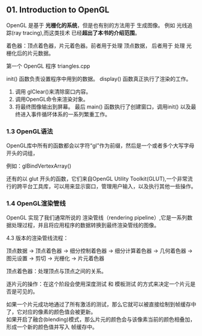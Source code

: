 

## 01. Introduction to OpenGL


OpenGL 是基于 **光栅化的系统**，但是也有别的方法用于 生成图像。 例如 光线追踪(ray tracing),而这类技术 已经**超出了本书的介绍范围**。

着色器：顶点着色器，片元着色器。前者用于处理 顶点数据， 后者用于 处理 光栅化后的片元数据。

第一个 OpenGL 程序 triangles.cpp

init() 函数负责设置程序中用到的数据。
display() 函数真正执行了渲染的工作。
 1. 调用 glClear()来清除窗口内容。
 2. 调用OpenGL命令来渲染对象。
 3. 将最终图像输出到屏幕。
最后 main() 函数执行了创建窗口，调用init() 以及最终进入事件循环体系的一系列繁重工作。

### 1.3 OpenGL语法

OpenGL库中所有的函数都会以字符“gl”作为前缀，然后是一个或者多个大写字母开头的词组，

例如：glBindVertexArray()

还有的以 glut 开头的函数，它们来自OpenGL Utility Toolkit(GLUT),一个非常流行的跨平台工具库，可以用来显示窗口，管理用户输入，以及执行其他一些操作。

### 1.4 OpenGL渲染管线

OpenGL 实现了我们通常所说的 渲染管线（rendering pipeline）,它是一系列数据处理过程，并且将应用程序的数据转换到最终渲染管线的图像。

4.3 版本的渲染管线流程：

顶点数据 -> 顶点着色器 -> 细分控制着色器 -> 细分计算着色器 -> 几何着色器 ->    
图元设置 -> 剪切 -> 光栅化 -> 片元着色器

顶点着色器：处理顶点与顶点之间的关系。

逐片元的操作：在这个阶段会使用深度测试 和 模板测试 的方式来决定一个片元是否是可见的。

如果一个片元成功地通过了所有激活的测试，那么它就可以被直接绘制到帧缓存中了，它对应的像素的颜色值会被更新。  
如果开启了融合(blending)模式，那么片元的颜色会与该像素当前的颜色相叠加，形成一个新的颜色值并写入 帧缓存中。

